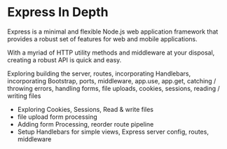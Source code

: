 # Express In Depth

Express is a minimal and flexible Node.js web application framework that provides a robust set of features for web and mobile applications.

With a myriad of HTTP utility methods and middleware at your disposal, creating a robust API is quick and easy.

Exploring building the server, routes, incorporating Handlebars, incorporating Bootstrap, ports, middleware, app.use, app.get, catching / throwing errors, handling forms, file uploads, cookies, sessions, reading / writing files

- Exploring Cookies, Sessions, Read & write files
- file upload form processing
- Adding form Processing, reorder route pipeline
- Setup Handlebars for simple views, Express server config, routes, middleware

